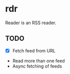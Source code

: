 # rdr

Reader is an RSS reader.

## TODO

- [x] Fetch feed from URL
- Read more than one feed
- Async fetching of feeds
